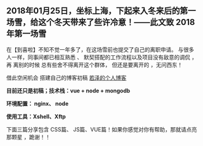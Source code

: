 ##  2018年01月25日，坐标上海，下起来入冬来后的第一场雪，给这个冬天带来了些许冷意！——此文致 2018年第一场雪


在【到喜啦】不知不觉一年多了，在这场雪前也提交了自己的离职申请。 与很多人一样，同事间都已相互熟悉 、 默契搭配的工作流程以及项目没有敌意的调侃 ，再 离别的时候 总有些舍不得离开这个群体， 但还是要离开的 ，无问西东！


借此空闲机会 搭建自己的博客初稿 [若泽的个人博客](若泽的个人博客 "http://47.97.165.187/wwlin/dist/index.html#/") 

**目前还只是初稿；技术栈：vue + node + mongodb**

**环境配置： nginx、 node**

**使用工具：Xshell、Xftp**


下面三篇分享包含 CSS篇、 JS篇、VUE篇！如果你感觉对你有帮助，那就请点亮那颗星 ，跪谢！！